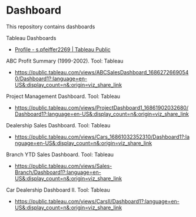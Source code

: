 # Dashboard
This repository contains dashboards

Tableau Dashboards 
- [Profile - s.pfeiffer2269 | Tableau Public](https://public.tableau.com/app/profile/s.pfeiffer2269/vizzes)

ABC Profit Summary (1999-2002).  Tool:  Tableau
- https://public.tableau.com/views/ABCSalesDashboard_16862726690540/Dashboard1?:language=en-US&:display_count=n&:origin=viz_share_link

Project Management Dashboard.  Tool:  Tableau
- https://public.tableau.com/views/ProjectDashboard1_16861902032680/Dashboard1?:language=en-US&:display_count=n&:origin=viz_share_link

Dealership Sales Dashboard. Tool:  Tableau
- https://public.tableau.com/views/Cars_16861032352310/Dashboard1?:language=en-US&:display_count=n&:origin=viz_share_link

Branch YTD Sales Dashboard.  Tool:  Tableau
- https://public.tableau.com/views/Sales-Branch/Dashboard1?:language=en-US&:display_count=n&:origin=viz_share_link
  
Car Dealership Dashboard II.  Tool:  Tableau
- https://public.tableau.com/views/CarsII/Dashboard1?:language=en-US&:display_count=n&:origin=viz_share_link
  
